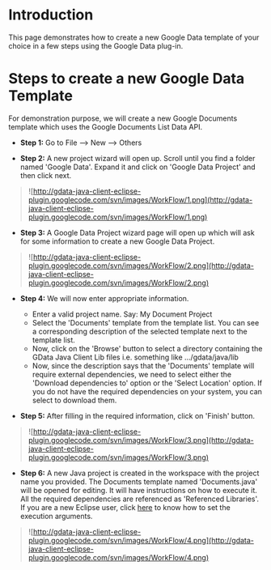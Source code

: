 # Introduction #

This page demonstrates how to create a new Google Data template of your choice in a few steps using the Google Data plug-in.

# Steps to create a new Google Data Template #

For demonstration purpose, we will create a new Google Documents template which uses the Google Documents List Data API.

  * **Step 1:** Go to File --> New --> Others

  * **Step 2:** A new project wizard will open up. Scroll until you find a folder named 'Google Data'. Expand it and click on 'Google Data Project' and then click next.

> ![http://gdata-java-client-eclipse-plugin.googlecode.com/svn/images/WorkFlow/1.png](http://gdata-java-client-eclipse-plugin.googlecode.com/svn/images/WorkFlow/1.png)

  * **Step 3:** A Google Data Project wizard page will open up which will ask for some information to create a new Google Data Project.

> ![http://gdata-java-client-eclipse-plugin.googlecode.com/svn/images/WorkFlow/2.png](http://gdata-java-client-eclipse-plugin.googlecode.com/svn/images/WorkFlow/2.png)

  * **Step 4:** We will now enter appropriate information.
    * Enter a valid project name. Say: My Document Project
    * Select the 'Documents' template from the template list. You can see a corresponding description of the selected template next to the template list.
    * Now, click on the 'Browse' button to select a directory containing the GData Java Client Lib files i.e. something like .../gdata/java/lib
    * Now, since the description says that the 'Documents' template will require external dependencies, we need to select either the 'Download dependencies to' option or the 'Select Location' option. If you do not have the required dependencies on your system, you can select to download them.

  * **Step 5:** After filling in the required information, click on 'Finish' button.

> ![http://gdata-java-client-eclipse-plugin.googlecode.com/svn/images/WorkFlow/3.png](http://gdata-java-client-eclipse-plugin.googlecode.com/svn/images/WorkFlow/3.png)

  * **Step 6:** A new Java project is created in the workspace with the project name you provided. The Documents template named 'Documents.java' will be opened for editing. It will have instructions on how to execute it. All the required dependencies are referenced as 'Referenced Libraries'. If you are a new Eclipse user, click [here](http://help.eclipse.org/help32/topic/org.eclipse.jdt.doc.user/tasks/tasks-executionArgs.htm) to know how to set the execution arguments.

> ![http://gdata-java-client-eclipse-plugin.googlecode.com/svn/images/WorkFlow/4.png](http://gdata-java-client-eclipse-plugin.googlecode.com/svn/images/WorkFlow/4.png)